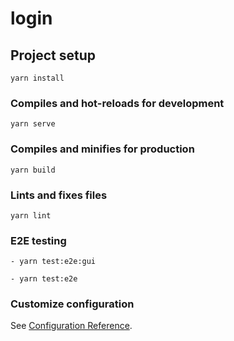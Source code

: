 # login

## Project setup
```
yarn install
```

### Compiles and hot-reloads for development
```
yarn serve
```

### Compiles and minifies for production
```
yarn build
```

### Lints and fixes files
```
yarn lint
```

### E2E testing
```
- yarn test:e2e:gui

- yarn test:e2e

```

### Customize configuration
See [Configuration Reference](https://cli.vuejs.org/config/).

